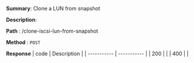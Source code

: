 **Summary**: Clone a LUN from snapshot

**Description**:

**Path** : /clone-iscsi-lun-from-snapshot

**Method** : `POST`

**Response**
| code      | Description |
| ----------- | ----------- |
|  200   |       |
|  400   |       |

